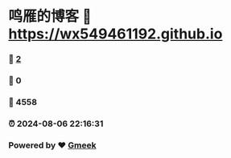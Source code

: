 # 鸣雁的博客 :link: https://wx549461192.github.io 
### :page_facing_up: [2](https://wx549461192.github.io/tag.html) 
### :speech_balloon: 0 
### :hibiscus: 4558 
### :alarm_clock: 2024-08-06 22:16:31 
### Powered by :heart: [Gmeek](https://github.com/Meekdai/Gmeek)

